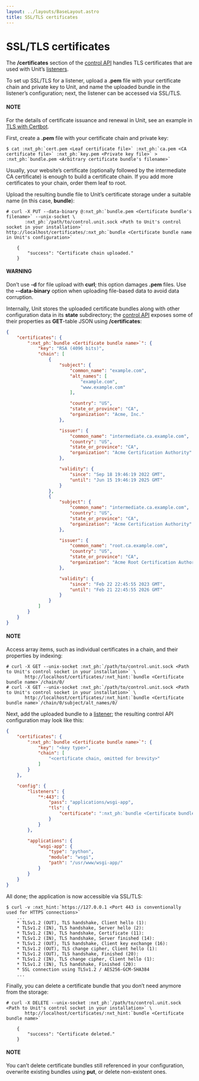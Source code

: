 ```yaml
---
layout: ../layouts/BaseLayout.astro
title: SSL/TLS certificates
---
```


<a id="configuration-ssl"></a>

# SSL/TLS certificates

The **/certificates** section of the
[control API](controlapi.md#configuration-api)
handles TLS certificates that are used with Unit’s
[listeners](configuration.md#configuration-listeners).

To set up SSL/TLS for a listener,
upload a **.pem** file with your certificate chain and private key to Unit,
and name the uploaded bundle in the listener’s configuration;
next, the listener can be accessed via SSL/TLS.

#### NOTE
For the details of certificate issuance and renewal in Unit,
see an example in [TLS with Certbot](howto/certbot.md).

First, create a **.pem** file with your certificate chain and private key:

```console
$ cat :nxt_ph:`cert.pem <Leaf certificate file>` :nxt_ph:`ca.pem <CA certificate file>` :nxt_ph:`key.pem <Private key file>` > :nxt_ph:`bundle.pem <Arbitrary certificate bundle's filename>`
```

Usually, your website’s certificate
(optionally followed by the intermediate CA certificate)
is enough to build a certificate chain.
If you add more certificates to your chain,
order them leaf to root.

Upload the resulting bundle file to Unit’s certificate storage
under a suitable name
(in this case, **bundle**):

```console
# curl -X PUT --data-binary @:nxt_ph:`bundle.pem <Certificate bundle's filename>` --unix-socket \
       :nxt_ph:`/path/to/control.unit.sock <Path to Unit's control socket in your installation>` http://localhost/certificates/:nxt_ph:`bundle <Certificate bundle name in Unit's configuration>`

    {
        "success": "Certificate chain uploaded."
    }
```

#### WARNING
Don’t use **-d** for file upload with **curl**;
this option damages **.pem** files.
Use the **--data-binary** option
when uploading file-based data
to avoid data corruption.

Internally, Unit stores the uploaded certificate bundles
along with other configuration data
in its **state** subdirectory;
the
[control API](controlapi.md#configuration-api)
exposes some of their properties
as **GET**-table JSON using **/certificates**:

```json
{
    "certificates": {
        ":nxt_ph:`bundle <Certificate bundle name>`": {
            "key": "RSA (4096 bits)",
            "chain": [
                {
                    "subject": {
                        "common_name": "example.com",
                        "alt_names": [
                            "example.com",
                            "www.example.com"
                        ],

                        "country": "US",
                        "state_or_province": "CA",
                        "organization": "Acme, Inc."
                    },

                    "issuer": {
                        "common_name": "intermediate.ca.example.com",
                        "country": "US",
                        "state_or_province": "CA",
                        "organization": "Acme Certification Authority"
                    },

                    "validity": {
                        "since": "Sep 18 19:46:19 2022 GMT",
                        "until": "Jun 15 19:46:19 2025 GMT"
                    }
                },
                {
                    "subject": {
                        "common_name": "intermediate.ca.example.com",
                        "country": "US",
                        "state_or_province": "CA",
                        "organization": "Acme Certification Authority"
                    },

                    "issuer": {
                        "common_name": "root.ca.example.com",
                        "country": "US",
                        "state_or_province": "CA",
                        "organization": "Acme Root Certification Authority"
                    },

                    "validity": {
                        "since": "Feb 22 22:45:55 2023 GMT",
                        "until": "Feb 21 22:45:55 2026 GMT"
                    }
                }
            ]
        }
    }
}
```

#### NOTE
Access array items,
such as individual certificates in a chain,
and their properties by indexing:

```console
# curl -X GET --unix-socket :nxt_ph:`/path/to/control.unit.sock <Path to Unit's control socket in your installation>` \
       http://localhost/certificates/:nxt_hint:`bundle <Certificate bundle name>`/chain/0/
# curl -X GET --unix-socket :nxt_ph:`/path/to/control.unit.sock <Path to Unit's control socket in your installation>` \
       http://localhost/certificates/:nxt_hint:`bundle <Certificate bundle name>`/chain/0/subject/alt_names/0/
```

Next, add the uploaded bundle to a
[listener](configuration.md#configuration-listeners);
the resulting control API configuration may look like this:

```json
{
    "certificates": {
        ":nxt_ph:`bundle <Certificate bundle name>`": {
            "key": "<key type>",
            "chain": [
                "<certificate chain, omitted for brevity>"
            ]
        }
    },

    "config": {
        "listeners": {
            "*:443": {
                "pass": "applications/wsgi-app",
                "tls": {
                    "certificate": ":nxt_ph:`bundle <Certificate bundle name>`"
                }
            }
        },

        "applications": {
            "wsgi-app": {
                "type": "python",
                "module": "wsgi",
                "path": "/usr/www/wsgi-app/"
            }
        }
    }
}
```

All done;
the application is now accessible via SSL/TLS:

```console
$ curl -v :nxt_hint:`https://127.0.0.1 <Port 443 is conventionally used for HTTPS connections>`
    ...
    * TLSv1.2 (OUT), TLS handshake, Client hello (1):
    * TLSv1.2 (IN), TLS handshake, Server hello (2):
    * TLSv1.2 (IN), TLS handshake, Certificate (11):
    * TLSv1.2 (IN), TLS handshake, Server finished (14):
    * TLSv1.2 (OUT), TLS handshake, Client key exchange (16):
    * TLSv1.2 (OUT), TLS change cipher, Client hello (1):
    * TLSv1.2 (OUT), TLS handshake, Finished (20):
    * TLSv1.2 (IN), TLS change cipher, Client hello (1):
    * TLSv1.2 (IN), TLS handshake, Finished (20):
    * SSL connection using TLSv1.2 / AES256-GCM-SHA384
    ...
```

Finally, you can delete a certificate bundle
that you don’t need anymore
from the storage:

```console
# curl -X DELETE --unix-socket :nxt_ph:`/path/to/control.unit.sock <Path to Unit's control socket in your installation>` \
       http://localhost/certificates/:nxt_hint:`bundle <Certificate bundle name>`

    {
        "success": "Certificate deleted."
    }
```

#### NOTE
You can’t delete certificate bundles still referenced in your
configuration, overwrite existing bundles using **put**, or delete non-existent ones.
